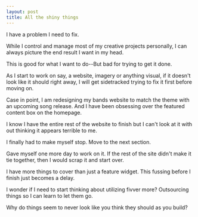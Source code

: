 ```yaml
---
layout: post
title: All the shiny things
---
```

I have a problem I need to fix. 

While I control and manage most of my creative projects personally, I can always picture the end result I want in my head. 

This is good for what I want to do--But bad for trying to get it done. 

As I start to work on say, a website, imagery or anything visual, if it doesn't look like it should right away, I will get sidetracked trying to fix it first before moving on.

Case in point, I am redesigning my bands website to match the theme with an upcoming song release. And I have been obsessing over the featured content box on the homepage.

I know I have the entire rest of the website to finish but I can't look at it with out thinking it appears terrible to me. 

I finally had to make myself stop. Move to the next section. 

Gave myself one more day to work on it. If the rest of the site didn't make it tie together, then I would scrap it and start over.

I have more things to cover than just a feature widget. This fussing before I finish just becomes a delay. 

I wonder if I need to start thinking about utilizing fivver more? Outsourcing things so I can learn to let them go. 

Why do things seem to never look like you think they should as you build?